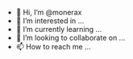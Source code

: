 - 👋 Hi, I’m @monerax
- 👀 I’m interested in ...
- 🌱 I’m currently learning ...
- 💞️ I’m looking to collaborate on ...
- 📫 How to reach me ...

<!---
monerax/monerax is a ✨ special ✨ repository because its `README.md` (this file) appears on your GitHub profile.
You can click the Preview link to take a look at your changes.
--->
